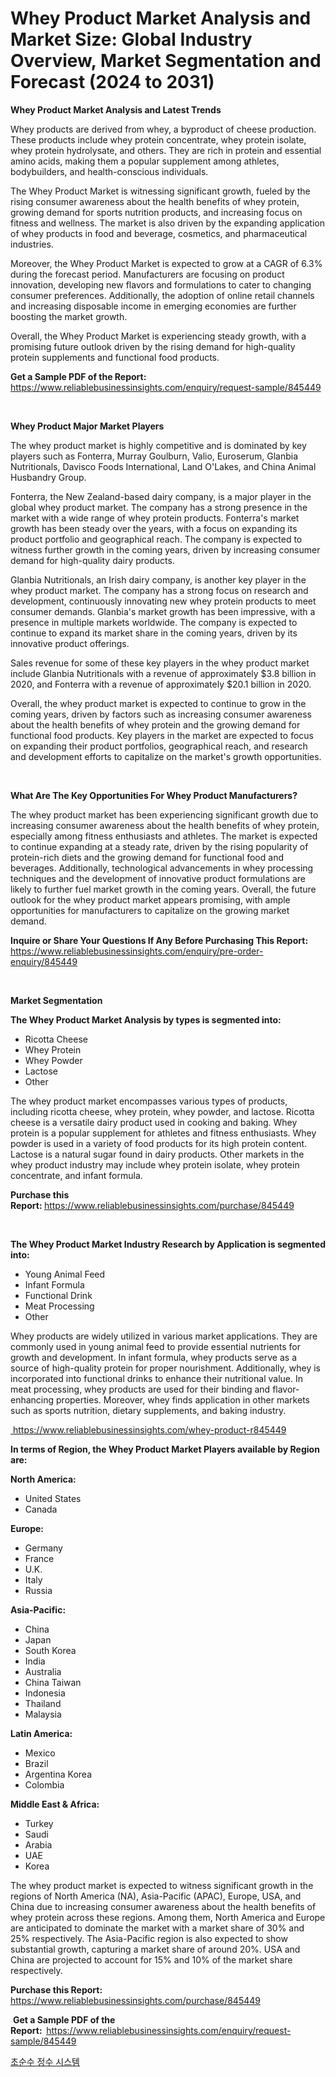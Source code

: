 <p><h1>Whey Product Market Analysis and Market Size: Global Industry Overview, Market Segmentation and Forecast (2024 to 2031)</h1></p><p><strong>Whey Product Market Analysis and Latest Trends</strong></p>
<p><p>Whey products are derived from whey, a byproduct of cheese production. These products include whey protein concentrate, whey protein isolate, whey protein hydrolysate, and others. They are rich in protein and essential amino acids, making them a popular supplement among athletes, bodybuilders, and health-conscious individuals.</p><p>The Whey Product Market is witnessing significant growth, fueled by the rising consumer awareness about the health benefits of whey protein, growing demand for sports nutrition products, and increasing focus on fitness and wellness. The market is also driven by the expanding application of whey products in food and beverage, cosmetics, and pharmaceutical industries.</p><p>Moreover, the Whey Product Market is expected to grow at a CAGR of 6.3% during the forecast period. Manufacturers are focusing on product innovation, developing new flavors and formulations to cater to changing consumer preferences. Additionally, the adoption of online retail channels and increasing disposable income in emerging economies are further boosting the market growth.</p><p>Overall, the Whey Product Market is experiencing steady growth, with a promising future outlook driven by the rising demand for high-quality protein supplements and functional food products.</p></p>
<p><strong>Get a Sample PDF of the Report:&nbsp;</strong> <a href="https://www.reliablebusinessinsights.com/enquiry/request-sample/845449">https://www.reliablebusinessinsights.com/enquiry/request-sample/845449</a></p>
<p>&nbsp;</p>
<p><strong>Whey Product Major Market Players</strong></p>
<p><p>The whey product market is highly competitive and is dominated by key players such as Fonterra, Murray Goulburn, Valio, Euroserum, Glanbia Nutritionals, Davisco Foods International, Land O'Lakes, and China Animal Husbandry Group. </p><p>Fonterra, the New Zealand-based dairy company, is a major player in the global whey product market. The company has a strong presence in the market with a wide range of whey protein products. Fonterra's market growth has been steady over the years, with a focus on expanding its product portfolio and geographical reach. The company is expected to witness further growth in the coming years, driven by increasing consumer demand for high-quality dairy products.</p><p>Glanbia Nutritionals, an Irish dairy company, is another key player in the whey product market. The company has a strong focus on research and development, continuously innovating new whey protein products to meet consumer demands. Glanbia's market growth has been impressive, with a presence in multiple markets worldwide. The company is expected to continue to expand its market share in the coming years, driven by its innovative product offerings.</p><p>Sales revenue for some of these key players in the whey product market include Glanbia Nutritionals with a revenue of approximately $3.8 billion in 2020, and Fonterra with a revenue of approximately $20.1 billion in 2020.</p><p>Overall, the whey product market is expected to continue to grow in the coming years, driven by factors such as increasing consumer awareness about the health benefits of whey protein and the growing demand for functional food products. Key players in the market are expected to focus on expanding their product portfolios, geographical reach, and research and development efforts to capitalize on the market's growth opportunities.</p></p>
<p>&nbsp;</p>
<p><strong>What Are The Key Opportunities For Whey Product Manufacturers?</strong></p>
<p><p>The whey product market has been experiencing significant growth due to increasing consumer awareness about the health benefits of whey protein, especially among fitness enthusiasts and athletes. The market is expected to continue expanding at a steady rate, driven by the rising popularity of protein-rich diets and the growing demand for functional food and beverages. Additionally, technological advancements in whey processing techniques and the development of innovative product formulations are likely to further fuel market growth in the coming years. Overall, the future outlook for the whey product market appears promising, with ample opportunities for manufacturers to capitalize on the growing market demand.</p></p>
<p><strong>Inquire or Share Your Questions If Any Before Purchasing This Report:</strong> <a href="https://www.reliablebusinessinsights.com/enquiry/pre-order-enquiry/845449">https://www.reliablebusinessinsights.com/enquiry/pre-order-enquiry/845449</a></p>
<p>&nbsp;</p>
<p><strong>Market Segmentation</strong></p>
<p><strong>The Whey Product Market Analysis by types is segmented into:</strong></p>
<p><ul><li>Ricotta Cheese</li><li>Whey Protein</li><li>Whey Powder</li><li>Lactose</li><li>Other</li></ul></p>
<p><p>The whey product market encompasses various types of products, including ricotta cheese, whey protein, whey powder, and lactose. Ricotta cheese is a versatile dairy product used in cooking and baking. Whey protein is a popular supplement for athletes and fitness enthusiasts. Whey powder is used in a variety of food products for its high protein content. Lactose is a natural sugar found in dairy products. Other markets in the whey product industry may include whey protein isolate, whey protein concentrate, and infant formula.</p></p>
<p><strong>Purchase this Report:&nbsp;</strong><a href="https://www.reliablebusinessinsights.com/purchase/845449">https://www.reliablebusinessinsights.com/purchase/845449</a></p>
<p>&nbsp;</p>
<p><strong>The Whey Product Market Industry Research by Application is segmented into:</strong></p>
<p><ul><li>Young Animal Feed</li><li>Infant Formula</li><li>Functional Drink</li><li>Meat Processing</li><li>Other</li></ul></p>
<p><p>Whey products are widely utilized in various market applications. They are commonly used in young animal feed to provide essential nutrients for growth and development. In infant formula, whey products serve as a source of high-quality protein for proper nourishment. Additionally, whey is incorporated into functional drinks to enhance their nutritional value. In meat processing, whey products are used for their binding and flavor-enhancing properties. Moreover, whey finds application in other markets such as sports nutrition, dietary supplements, and baking industry.</p></p>
<p><a href="https://www.reliablebusinessinsights.com/whey-product-r845449">&nbsp;https://www.reliablebusinessinsights.com/whey-product-r845449</a></p>
<p><strong>In terms of Region, the Whey Product Market Players available by Region are:</strong></p>
<p>
    <p> <strong> North America: </strong>
        <ul>
            <li>United States</li>
            <li>Canada</li>
        </ul>
        </p> 
    <p> <strong> Europe: </strong>
        <ul>
            <li>Germany</li>
            <li>France</li>
            <li>U.K.</li>
            <li>Italy</li>
            <li>Russia</li>
        </ul>
        </p> 
    <p> <strong> Asia-Pacific: </strong>
        <ul>
            <li>China</li>
            <li>Japan</li>
            <li>South Korea</li>
            <li>India</li>
            <li>Australia</li>
            <li>China Taiwan</li>
            <li>Indonesia</li>
            <li>Thailand</li>
            <li>Malaysia</li>
        </ul>
        </p> 
    <p> <strong> Latin America: </strong>
        <ul>
            <li>Mexico</li>
            <li>Brazil</li>
            <li>Argentina Korea</li>
            <li>Colombia</li>
        </ul>
        </p> 
    <p> <strong> Middle East & Africa: </strong>
        <ul>
            <li>Turkey</li>
            <li>Saudi</li>
            <li>Arabia</li>
            <li>UAE</li>
            <li>Korea</li>
        </ul>
    </p>
    </p>
<p><p>The whey product market is expected to witness significant growth in the regions of North America (NA), Asia-Pacific (APAC), Europe, USA, and China due to increasing consumer awareness about the health benefits of whey protein across these regions. Among them, North America and Europe are anticipated to dominate the market with a market share of 30% and 25% respectively. The Asia-Pacific region is also expected to show substantial growth, capturing a market share of around 20%. USA and China are projected to account for 15% and 10% of the market share respectively.</p></p>
<p><strong>Purchase this Report: </strong><a href="https://www.reliablebusinessinsights.com/purchase/845449">https://www.reliablebusinessinsights.com/purchase/845449</a></p>
<p>&nbsp;<strong>Get a Sample PDF of the Report:&nbsp;&nbsp;</strong><a href="https://www.reliablebusinessinsights.com/enquiry/request-sample/845449">https://www.reliablebusinessinsights.com/enquiry/request-sample/845449</a></p>
<p><strong></strong></p>
<p><p><a href="https://github.com/Jackieshlerin98056/Market-Research-Report-List-1/blob/main/4832311160058.md">초순수 정수 시스템</a></p></p>